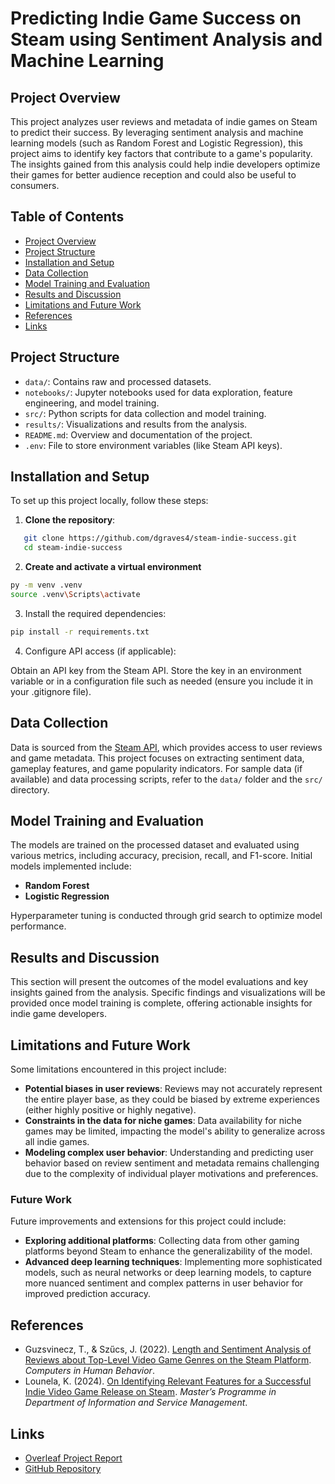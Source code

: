 # Predicting Indie Game Success on Steam using Sentiment Analysis and Machine Learning

## Project Overview
This project analyzes user reviews and metadata of indie games on Steam to predict their success. By leveraging sentiment analysis and machine learning models (such as Random Forest and Logistic Regression), this project aims to identify key factors that contribute to a game's popularity. The insights gained from this analysis could help indie developers optimize their games for better audience reception and could also be useful to consumers.

## Table of Contents
- [Project Overview](#project-overview)
- [Project Structure](#project-structure)
- [Installation and Setup](#installation-and-setup)
- [Data Collection](#data-collection)
- [Model Training and Evaluation](#model-training-and-evaluation)
- [Results and Discussion](#results-and-discussion)
- [Limitations and Future Work](#limitations-and-future-work)
- [References](#references)
- [Links](#links)

## Project Structure
- `data/`: Contains raw and processed datasets.
- `notebooks/`: Jupyter notebooks used for data exploration, feature engineering, and model training.
- `src/`: Python scripts for data collection and model training.
- `results/`: Visualizations and results from the analysis.
- `README.md`: Overview and documentation of the project.
- `.env`: File to store environment variables (like Steam API keys).

## Installation and Setup
To set up this project locally, follow these steps:

1. **Clone the repository**:
```bash
   git clone https://github.com/dgraves4/steam-indie-success.git
   cd steam-indie-success
```

2. **Create and activate a virtual environment**

```bash
py -m venv .venv
source .venv\Scripts\activate
```

3. Install the required dependencies:

```bash
pip install -r requirements.txt
```
4. Configure API access (if applicable):

Obtain an API key from the Steam API.
Store the key in an environment variable or in a configuration file such as needed (ensure you include it in your .gitignore file).

## Data Collection

Data is sourced from the [Steam API](https://developer.valvesoftware.com/wiki/Steam_Web_API), which provides access to user reviews and game metadata. This project focuses on extracting sentiment data, gameplay features, and game popularity indicators. For sample data (if available) and data processing scripts, refer to the `data/` folder and the `src/` directory.

## Model Training and Evaluation

The models are trained on the processed dataset and evaluated using various metrics, including accuracy, precision, recall, and F1-score. Initial models implemented include:
- **Random Forest**
- **Logistic Regression**

Hyperparameter tuning is conducted through grid search to optimize model performance. 

## Results and Discussion

This section will present the outcomes of the model evaluations and key insights gained from the analysis. Specific findings and visualizations will be provided once model training is complete, offering actionable insights for indie game developers.


## Limitations and Future Work

Some limitations encountered in this project include:

- **Potential biases in user reviews**: Reviews may not accurately represent the entire player base, as they could be biased by extreme experiences (either highly positive or highly negative).
- **Constraints in the data for niche games**: Data availability for niche games may be limited, impacting the model's ability to generalize across all indie games.
- **Modeling complex user behavior**: Understanding and predicting user behavior based on review sentiment and metadata remains challenging due to the complexity of individual player motivations and preferences.

### Future Work
Future improvements and extensions for this project could include:

- **Exploring additional platforms**: Collecting data from other gaming platforms beyond Steam to enhance the generalizability of the model.
- **Advanced deep learning techniques**: Implementing more sophisticated models, such as neural networks or deep learning models, to capture more nuanced sentiment and complex patterns in user behavior for improved prediction accuracy.

## References
- Guzsvinecz, T., & Szűcs, J. (2022). [Length and Sentiment Analysis of Reviews about Top-Level Video Game Genres on the Steam Platform](https://www.sciencedirect.com/science/article/pii/S0747563223003060). *Computers in Human Behavior*.
- Lounela, K. (2024). [On Identifying Relevant Features for a Successful Indie Video Game Release on Steam](https://aaltodoc.aalto.fi/items/d578980e-71fa-4618-b500-dff30bbac490). *Master’s Programme in Department of Information and Service Management*.

## Links
- [Overleaf Project Report](https://www.overleaf.com/read/nkwywqzxpcwr#cf3410)
- [GitHub Repository](https://github.com/dgraves4/steam-indie-success)
